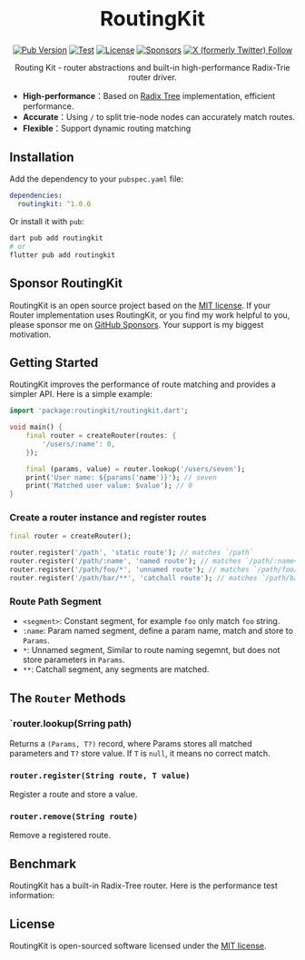 <h1 align="center" style="font-size: 36px">RoutingKit</h1>

<p align="center">
  <a href="https://pub.dev/packages/routingkit"><img alt="Pub Version" src="https://img.shields.io/pub/v/routingkit?logo=dart"/></a>
  <a href="https://github.com/medz/routingkit/actions/workflows/test.yml"><img alt="Test" src="https://github.com/medz/routingkit/actions/workflows/test.yml/badge.svg?branch=main" /></a>
  <a href="https://github.com/medz/routingkit?tab=MIT-1-ov-file"><img alt="License" src="https://img.shields.io/github/license/medz/routingkit" /></a>
  <a href="https://github.com/sponsors/medz"><img alt="Sponsors" src="https://img.shields.io/github/sponsors/medz?logo=githubsponsors" /></a>
  <a href="https://twitter.com/shiweidu"><img alt="X (formerly Twitter) Follow" src="https://img.shields.io/twitter/follow/shiweidu" /></a>
</p>

<p align="center">
Routing Kit - router abstractions and built-in high-performance Radix-Trie router driver.
</p>

- **High-performance**：Based on [Radix Tree](https://en.wikipedia.org/wiki/Radix_tree) implementation, efficient performance.
- **Accurate**：Using `/` to split trie-node nodes can accurately match routes.
- **Flexible**：Support dynamic routing matching

## Installation

Add the dependency to your `pubspec.yaml` file:

```yaml
dependencies:
  routingkit: ^1.0.0
```

Or install it with `pub`:

```bash
dart pub add routingkit
# or
flutter pub add routingkit
```

## Sponsor RoutingKit

RoutingKit is an open source project based on the [MIT license](https://github.com/medz/routingkit?tab=MIT-1-ov-file). If your Router implementation uses RoutingKit, or you find my work helpful to you, please sponsor me on [GitHub Sponsors](https://github.com/sponsors/medz). Your support is my biggest motivation.

## Getting Started

RoutingKit improves the performance of route matching and provides a simpler API. Here is a simple example:

```dart
import 'package:routingkit/routingkit.dart';

void main() {
    final router = createRouter(routes: {
        '/users/:name': 0,
    });

    final (params, value) = router.lookup('/users/seven');
    print('User name: ${params('name')}'); // seven
    print('Matched user value: $value'); // 0
}
```

### Create a router instance and register routes

```dart
final router = createRouter();

router.register('/path', 'static route'); // matches `/path`
router.register('/path/:name', 'named route'); // matches `/path/:name<any>`
router.register('/path/foo/*', 'unnamed route'); // matches `/path/foo/<any>`
router.register('/path/bar/**', 'catchall route'); // matches `/path/bar/<any>`
```

### Route Path Segment

- `<segment>`: Constant segment, for example `foo` only match `foo` string.
- `:name`: Param named segment, define a param name, match and store to `Params`.
- `*`: Unnamed segment, Similar to route naming segemnt, but does not store parameters in `Params`.
- `**`: Catchall segment, any segments are matched.

## The `Router` Methods

### `router.lookup(Srring path)

Returns a `(Params, T?)` record, where Params stores all matched parameters and `T?` store value. If `T` is `null`, it means no correct match.

### `router.register(String route, T value)`

Register a route and store a value.

### `router.remove(String route)`

Remove a registered route.

## Benchmark

RoutingKit has a built-in Radix-Tree router. Here is the performance test information:

<!-- benchmark start -->
<!-- benchmark end -->

## License

RoutingKit is open-sourced software licensed under the [MIT license](https://github.com/medz/routingkit?tab=MIT-1-ov-file).
